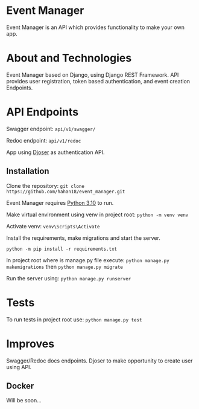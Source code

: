 # Event Manager

Event Manager is an API which provides functionality to make your own app.

# About and Technologies
Event Manager based on Django, using Django REST Framework. 
API provides user registration, token based authentication, and event creation Endpoints. 

# API Endpoints
Swagger endpoint:
```api/v1/swagger/```

Redoc endpoint:
```api/v1/redoc```

App using [Djoser](https://djoser.readthedocs.io/en/latest/getting_started.html) as authentication API.


## Installation

Clone the repository:
```git clone https://github.com/hahan18/event_manager.git```

Event Manager requires [Python 3.10](https://www.python.org/downloads/release/python-3100/) to run.

Make virtual environment using venv in project root:
```python -m venv venv```

Activate venv:
```venv\Scripts\Activate```

Install the requirements, make migrations and start the server.

```python -m pip install -r requirements.txt```

In project root where is manage.py file execute:
```python manage.py makemigrations``` 
then
```python manage.py migrate```

Run the server using:
```python manage.py runserver```

# Tests
To run tests in project root use:
```python manage.py test```

# Improves
Swagger/Redoc docs endpoints.
Djoser to make opportunity to create user using API.


## Docker
Will be soon...
   
   
   
